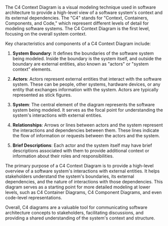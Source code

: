 The C4 Context Diagram is a visual modeling technique used in software architecture to provide a high-level view of a software system's context and its external dependencies. The "C4" stands for "Context, Containers, Components, and Code," which represent different levels of detail for modeling software systems. The C4 Context Diagram is the first level, focusing on the overall system context.

Key characteristics and components of a C4 Context Diagram include:

1. **System Boundary**: It defines the boundaries of the software system being modeled. Inside the boundary is the system itself, and outside the boundary are external entities, also known as "actors" or "system context" elements.

2. **Actors**: Actors represent external entities that interact with the software system. These can be people, other systems, hardware devices, or any entity that exchanges information with the system. Actors are typically represented as stick figures.

3. **System**: The central element of the diagram represents the software system being modeled. It serves as the focal point for understanding the system's interactions with external entities.

4. **Relationships**: Arrows or lines between actors and the system represent the interactions and dependencies between them. These lines indicate the flow of information or requests between the actors and the system.

5. **Brief Descriptions**: Each actor and the system itself may have brief descriptions associated with them to provide additional context or information about their roles and responsibilities.

The primary purpose of a C4 Context Diagram is to provide a high-level overview of a software system's interactions with external entities. It helps stakeholders understand the system's boundaries, its external dependencies, and the nature of interactions with those dependencies. This diagram serves as a starting point for more detailed modeling at lower levels, such as C4 Container Diagrams, C4 Component Diagrams, and even code-level representations.

Overall, C4 diagrams are a valuable tool for communicating software architecture concepts to stakeholders, facilitating discussions, and providing a shared understanding of the system's context and structure.
